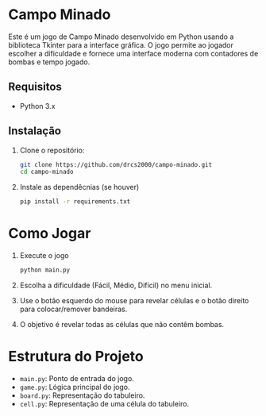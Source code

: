 # Campo Minado

Este é um jogo de Campo Minado desenvolvido em Python usando a biblioteca Tkinter para a interface gráfica. O jogo permite ao jogador escolher a dificuldade e fornece uma interface moderna com contadores de bombas e tempo jogado.

## Requisitos

- Python 3.x

## Instalação

1. Clone o repositório:
   ```bash
   git clone https://github.com/drcs2000/campo-minado.git
   cd campo-minado

2. Instale as dependêcnias (se houver)
    ```bash
    pip install -r requirements.txt

# Como Jogar

1. Execute o jogo
    ```bash
    python main.py

2. Escolha a dificuldade (Fácil, Médio, Difícil) no menu inicial.

3. Use o botão esquerdo do mouse para revelar células e o botão direito para colocar/remover bandeiras.

4. O objetivo é revelar todas as células que não contêm bombas.

# Estrutura do Projeto

- `main.py`: Ponto de entrada do jogo.
- `game.py`: Lógica principal do jogo.
- `board.py`: Representação do tabuleiro.
- `cell.py`: Representação de uma célula do tabuleiro.
